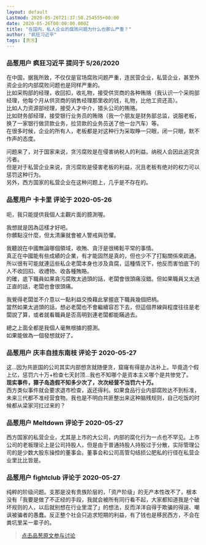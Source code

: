 ```yaml
---
layout: default
Lastmod: 2020-05-26T21:37:50.254555+00:00
date: 2020-05-26T00:00:00.000Z
title: "在国内，私人企业的腐败问题为什么也那么严重？"
author: "疯狂习近平"
tags: [贪污]
---
```



### 品葱用户 **疯狂习近平** 提问于 5/26/2020
    
在中国，据我所致，不仅仅是官场腐败问题严重，连民营企业，私营企业，甚至外资企业的内部腐败问题也是同样严重的。  
比如采购部的经理，收回扣，收礼物，接受供货商的各种贿赂（我认识一个采购部经理，他每个月从供货商的销售经理那里收的钱，礼物，比他工资还高）。  
比如人力资源部经理，接受人才中介，猎头公司的贿赂。  
比如财务部经理，接受银行业务员的贿赂（我一个朋友是财务部总监，说服老板，换了一家银行做贷款业务，拉贷款的业务员送了他一台汽车）等。  
在很多时候，企业的所有人，老板都是对这种行为采取睁一只眼，闭一只眼，默不作声的态度。  
  
问题来了，对于国家来说，贪污腐败是在侵害纳税人的利益。纳税人会因此追究贪污者。  
但是对于私营企业来说，贪污腐败是侵害老板的利益，况且老板有绝对的权力可以惩罚这种行为。  
另外，西方国家的私营企业在这种问题上，几乎是不存在的。
    
                

### 品葱用户 **卡卡里** 评论于 2020-05-26
        
呃，我只能提供我個人主觀片面的臆測喔。  
  
我想就是因為這樣才好吧。  
你髒點沒什麼，但太清廉就會被人警戒與恐懼。  
  
我聽說在中國無論哪個領域，收賄、貪汙是很稀鬆平常的事情。  
真正在中國能有些成績的企業，有才能固然是真的，但也少不了打點關係來疏通。  
所以很有可能就連這些私企老闆本身也涉及貪腐，這種情況下，他反而害怕底下的人不收回扣、收禮物、收各種賄賂。  
的確，底下職員如果貪污腐敗太過頭的話，老闆會很頭痛沒錯。但如果職員又太過正直的話，老闆也會很頭痛。  
  
我覺得老闆並不介意以一點利益交換藉此掌握底下職員幾個把柄。  
當然如果太過頭的話，想必老闆也不會繼續容忍下去，但這個界線與程度往往是老闆說了算，或者就看職員是否高明到連老闆都能瞞過去。  
  
總之上面全都是我個人毫無根據的臆測。  
如果能做為一個發想就好了。
        
                

### 品葱用户 **庆丰自挂东南枝** 评论于 2020-05-27
        
这...因为共匪国的公司其实内部想贪就随便贪，窟窿有得是办法补上。毕竟造个假上亿，惩罚六十万+检查七天封顶...我也不知哪个是资本主义哪个是共惨党了。  
**现实事件，獐子岛造假不知多少次了，次次经营不当罚六十万。**  
西方类似事件就会要求退市检查，返还得利。如果食品行业内部腐败达不到标准，未来三代都不准经营食物。我也是不明白共匪整出来这种脑残规则，自己吃饭的时候都从梁家河扛过来的？
        
                

### 品葱用户 **Meltdown** 评论于 2020-05-27
        
西方国家的私营企业，尤其是上市的大公司，内部的腐化行为一点也不罕见。上市公司的老板理论上是公司持股人，但是由于普通持股人持股过于分散，实际管理公司的是少数大股东操控的董事会。董事会和公司高管勾结损公肥私的行径在私营企业里比比皆是。
        
                

### 品葱用户 **fightclub** 评论于 2020-05-27
        
纯粹的阶级问题。支那是没有贵族阶层的，「资产阶级」的无产本性改不了，根本没有「我要是做了不正经的手段，我就会被所有同行看不起，大家都知道我是个破坏规则的人，以后就别想在行业里混了」的想法，反而洋洋自得于欺骗的得逞、嘲讽被骗者的愚蠢。反正整个社会只追求短期的利益，有了钱也是移民西方，不会在粪坑里呆一辈子的。
        
                





> [点击品葱原文参与讨论](https://pincong.rocks/question/26093)

